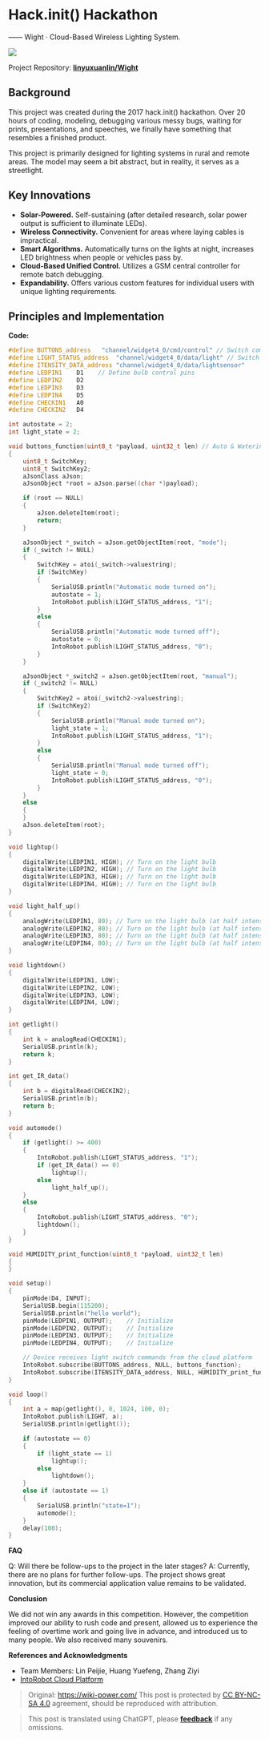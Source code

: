 # Hack.init() Hackathon

—— Wight · Cloud-Based Wireless Lighting System.

![](https://media.wiki-power.com/img/wight.jpg)

Project Repository: [**linyuxuanlin/Wight**](https://github.com/linyuxuanlin/Wight)

## Background

This project was created during the 2017 hack.init() hackathon. Over 20 hours of coding, modeling, debugging various messy bugs, waiting for prints, presentations, and speeches, we finally have something that resembles a finished product.

This project is primarily designed for lighting systems in rural and remote areas. The model may seem a bit abstract, but in reality, it serves as a streetlight.

## Key Innovations

- **Solar-Powered.** Self-sustaining (after detailed research, solar power output is sufficient to illuminate LEDs).
- **Wireless Connectivity.** Convenient for areas where laying cables is impractical.
- **Smart Algorithms.** Automatically turns on the lights at night, increases LED brightness when people or vehicles pass by.
- **Cloud-Based Unified Control.** Utilizes a GSM central controller for remote batch debugging.
- **Expandability.** Offers various custom features for individual users with unique lighting requirements.

## Principles and Implementation

**Code:**

```cpp
#define BUTTONS_address   "channel/widget4_0/cmd/control" // Switch command
#define LIGHT_STATUS_address  "channel/widget4_0/data/light" // Switch status
#define ITENSITY_DATA_address "channel/widget4_0/data/lightsensor"
#define LEDPIN1    D1    // Define bulb control pins
#define LEDPIN2    D2
#define LEDPIN3    D3
#define LEDPIN4    D5
#define CHECKIN1   A0
#define CHECKIN2   D4
```

```cpp
int autostate = 2;
int light_state = 2;

void buttons_function(uint8_t *payload, uint32_t len) // Auto & Watering Buttons
{
    uint8_t SwitchKey;
    uint8_t SwitchKey2;
    aJsonClass aJson;
    aJsonObject *root = aJson.parse((char *)payload);

    if (root == NULL)
    {
        aJson.deleteItem(root);
        return;
    }

    aJsonObject *_switch = aJson.getObjectItem(root, "mode");
    if (_switch != NULL)
    {
        SwitchKey = atoi(_switch->valuestring);
        if (SwitchKey)
        {
            SerialUSB.println("Automatic mode turned on");
            autostate = 1;
            IntoRobot.publish(LIGHT_STATUS_address, "1");
        }
        else
        {
            SerialUSB.println("Automatic mode turned off");
            autostate = 0;
            IntoRobot.publish(LIGHT_STATUS_address, "0");
        }
    }

    aJsonObject *_switch2 = aJson.getObjectItem(root, "manual");
    if (_switch2 != NULL)
    {
        SwitchKey2 = atoi(_switch2->valuestring);
        if (SwitchKey2)
        {
            SerialUSB.println("Manual mode turned on");
            light_state = 1;
            IntoRobot.publish(LIGHT_STATUS_address, "1");
        }
        else
        {
            SerialUSB.println("Manual mode turned off");
            light_state = 0;
            IntoRobot.publish(LIGHT_STATUS_address, "0");
        }
    }
    else
    {
    }
    aJson.deleteItem(root);
}

void lightup()
{
    digitalWrite(LEDPIN1, HIGH); // Turn on the light bulb
    digitalWrite(LEDPIN2, HIGH); // Turn on the light bulb
    digitalWrite(LEDPIN3, HIGH); // Turn on the light bulb
    digitalWrite(LEDPIN4, HIGH); // Turn on the light bulb
}

void light_half_up()
{
    analogWrite(LEDPIN1, 80); // Turn on the light bulb (at half intensity)
    analogWrite(LEDPIN2, 80); // Turn on the light bulb (at half intensity)
    analogWrite(LEDPIN3, 80); // Turn on the light bulb (at half intensity)
    analogWrite(LEDPIN4, 80); // Turn on the light bulb (at half intensity)
}
```

```cpp
void lightdown()
{
    digitalWrite(LEDPIN1, LOW);
    digitalWrite(LEDPIN2, LOW);
    digitalWrite(LEDPIN3, LOW);
    digitalWrite(LEDPIN4, LOW);
}

int getlight()
{
    int k = analogRead(CHECKIN1);
    SerialUSB.println(k);
    return k;
}

int get_IR_data()
{
    int b = digitalRead(CHECKIN2);
    SerialUSB.println(b);
    return b;
}

void automode()
{
    if (getlight() >= 400)
    {
        IntoRobot.publish(LIGHT_STATUS_address, "1");
        if (get_IR_data() == 0)
            lightup();
        else
            light_half_up();
    }
    else
    {
        IntoRobot.publish(LIGHT_STATUS_address, "0");
        lightdown();
    }
}

void HUMIDITY_print_function(uint8_t *payload, uint32_t len)
{
}

void setup()
{
    pinMode(D4, INPUT);
    SerialUSB.begin(115200);
    SerialUSB.println("hello world");
    pinMode(LEDPIN1, OUTPUT);    // Initialize
    pinMode(LEDPIN2, OUTPUT);    // Initialize
    pinMode(LEDPIN3, OUTPUT);    // Initialize
    pinMode(LEDPIN4, OUTPUT);    // Initialize

    // Device receives light switch commands from the cloud platform
    IntoRobot.subscribe(BUTTONS_address, NULL, buttons_function);
    IntoRobot.subscribe(ITENSITY_DATA_address, NULL, HUMIDITY_print_function);
}

void loop()
{
    int a = map(getlight(), 0, 1024, 100, 0);
    IntoRobot.publish(LIGHT, a);
    SerialUSB.println(getlight());

    if (autostate == 0)
    {
        if (light_state == 1)
            lightup();
        else
            lightdown();
    }
    else if (autostate == 1)
    {
        SerialUSB.println("state=1");
        automode();
    }
    delay(100);
}
```

**FAQ**

Q: Will there be follow-ups to the project in the later stages?
A: Currently, there are no plans for further follow-ups. The project shows great innovation, but its commercial application value remains to be validated.

**Conclusion**

We did not win any awards in this competition. However, the competition improved our ability to rush code and present, allowed us to experience the feeling of overtime work and going live in advance, and introduced us to many people. We also received many souvenirs.

**References and Acknowledgments**

- Team Members: Lin Peijie, Huang Yuefeng, Zhang Ziyi
- [IntoRobot Cloud Platform](https://www.intorobot.com/)

> Original: <https://wiki-power.com/>
> This post is protected by [CC BY-NC-SA 4.0](https://creativecommons.org/licenses/by/4.0/deed.en) agreement, should be reproduced with attribution.

> This post is translated using ChatGPT, please [**feedback**](https://github.com/linyuxuanlin/Wiki_MkDocs/issues/new) if any omissions.
